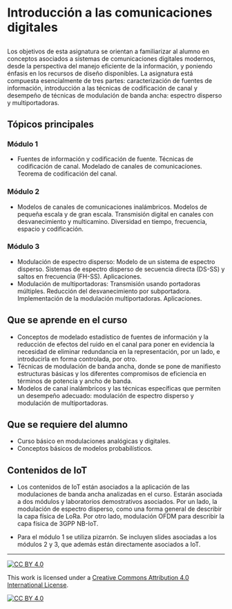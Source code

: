 

# Introducción a las comunicaciones digitales
## 
Los objetivos de esta asignatura se orientan a familiarizar al alumno en conceptos asociados a sistemas de comunicaciones digitales modernos, desde la perspectiva del manejo eficiente de la información, y poniendo énfasis en los recursos de diseño disponibles. La asignatura está compuesta esencialmente de tres partes: caracterización de fuentes de información, introducción a las técnicas de codificación de canal y desempeño de técnicas de modulación de banda ancha: espectro disperso y multiportadoras. 

## Tópicos principales
### Módulo 1
*	Fuentes de información y codificación de fuente. Técnicas de codificación de canal. Modelado de canales de comunicaciones. Teorema de codificación del canal.
### Módulo 2
*	Modelos de canales de comunicaciones inalámbricos. Modelos de pequeña escala y de gran escala. Transmisión digital en canales con desvanecimiento y multicamino. Diversidad en tiempo, frecuencia, espacio y codificación.
### Módulo 3
*	Modulación de espectro disperso: Modelo de un sistema de espectro disperso. Sistemas de espectro disperso de secuencia directa (DS-SS) y saltos en frecuencia (FH-SS). Aplicaciones.
*	Modulación de multiportadoras: Transmisión usando portadoras múltiples. Reducción del desvanecimiento por subportadora. Implementación de la modulación multiportadoras. Aplicaciones. 

## Que se aprende en el curso
*	Conceptos de modelado estadístico de fuentes de información y la reducción de efectos del ruido en el canal para poner en evidencia la necesidad de eliminar redundancia en la representación, por un lado, e introducirla en forma controlada, por otro. 
*	Técnicas de modulación de banda ancha, donde se pone de manifiesto estructuras básicas y los diferentes compromisos de eficiencia en términos de potencia y ancho de banda. 
*	Modelos de canal inalámbricos y las técnicas específicas que permiten un desempeño adecuado: modulación de espectro disperso y modulación de multiportadoras.

## Que se requiere del alumno
*	Curso básico en modulaciones analógicas y digitales.
*	Conceptos básicos de modelos probabilísticos.

## Contenidos de IoT
* Los contenidos de IoT están asociados a la aplicación de las modulaciones de banda ancha analizadas en el curso. Estarán asociada a dos módulos y laboratorios demostrativos asociados. Por un lado, la modulación de espectro disperso, como una forma general de describir la capa física de LoRa. Por otro lado, modulación OFDM para describir la capa física de 3GPP NB-IoT.

* Para el módulo 1 se utiliza pizarrón. Se incluyen slides asociadas a los módulos 2 y 3, que además están directamente asociados a IoT.



***
[![CC BY 4.0][cc-by-shield]][cc-by]

This work is licensed under a
[Creative Commons Attribution 4.0 International License][cc-by].

[![CC BY 4.0][cc-by-image]][cc-by]

[cc-by]: http://creativecommons.org/licenses/by/4.0/
[cc-by-image]: https://i.creativecommons.org/l/by/4.0/88x31.png
[cc-by-shield]: https://img.shields.io/badge/License-CC%20BY%204.0-lightgrey.svg
